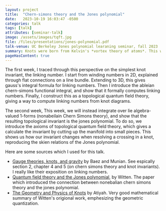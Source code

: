 ```yaml
---
layout: project 
title:  "Chern-simons theory and the Jones polynomial"
date:   2023-10-19 16:03:47 -0500
categories: talk
tags: [talk]
attributes: [seminar-talk]
image: /assets/images/tqft.jpg
file: /files/presentations/jones-polynomial.pdf
talk-venue: UC Berkeley Jones polynomial learaning seminar, fall 2023
summary: Knots were born from Kelvin's *vortex theory of atoms*. This was a bold (if ultimately misguided) attempt to quantize physics through the topology of knots. Following the steady march of mathematical progress, knots strayed far from their physical roots. I describe a curious rondevouz in the 1980s, when a modern incarnation of Kelvin's vortex theory once again spurred knot theory, now through the *jones polynomial*. I give two talks summarizing this story, and Witten's paper on quantum field theory and the jones polynomial.
pageHasContent: true
---
```


The first  week, I traced through this perspective on the simplest knot invariant, the linking number. I start from winding numbers in 2D, explained through flat connections on a line bundle. Extending to 3D, this gives gauss's integral formula for linking numbers. Then I introduce the ableian chern-simons functional integral, and show that it formally computes linking numbers. Finally, I construct this as a topological quantum field theory, giving a way to compute linking numbers from knot diagrams. 

 The second week, This week, we will instead integrate over lie algebra-valued 1-forms (nonabeilain Chern Simons theory), and show that the resulting topological invariant is the jones polynomial. To do so, we introduce the axioms of topological quantum field theory, which gives a calculate the invariant by cutting up the manifold into small pieces. This shows us how our invariant changes when resolving a crossing in a knot, reproducing the skien relations of the Jones polynomial. 

Here are some sources which I used for this talk.
- [Gauge theories, knots, and gravity](https://www.worldscientific.com/worldscibooks/10.1142/2324#t=aboutBook) by Baez and Munian. See espically section 2, chapter 4 and 5 (on chern simons theory and knot invariants). I really like their exposition on linking numbers.
- [Quantum field theory and the Jones polynomial](https://people.maths.ox.ac.uk/beem/papers/jones_polynomial_witten.pdf), by Witten. The paper which introduced the connection between nonebalian chern simons theory and the jones polynomial.
- [The Geometry and Physics of Knots](https://www.cambridge.org/core/books/geometry-and-physics-of-knots/AE5EDC4CA423FCD598FFB6A3D8AC72E4) by Atiyah. Very good mathematical summary of Witten's origional work, emphesizing the geometric quantization.
